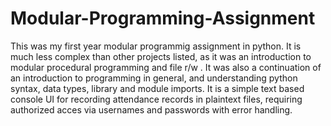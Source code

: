 # Modular-Programming-Assignment
This was my first year modular programmig assignment in python. It is much less complex than other projects listed, as it was an introduction to modular procedural programming and file r/w . 
It was also a continuation of an introduction to programming in general, and understanding python syntax, data types, library and module imports. It is a simple text based console UI for
recording attendance records in plaintext files, requiring authorized acces via usernames and passwords with error handling.
